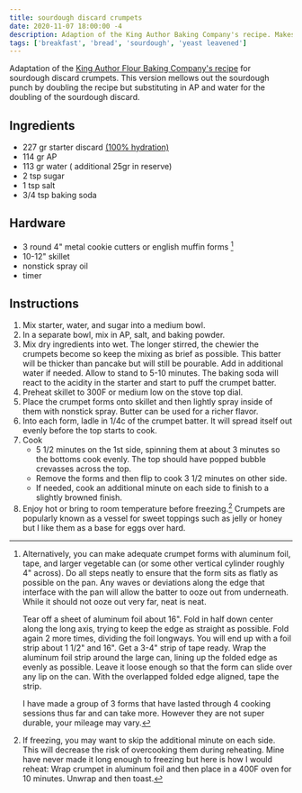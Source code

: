 ```yaml
---
title: sourdough discard crumpets
date: 2020-11-07 18:00:00 -4
description: Adaption of the King Author Baking Company's recipe. Makes 6.
tags: ['breakfast', 'bread', 'sourdough', 'yeast leavened']
---
```


Adaptation of the [King Author Flour Baking Company's recipe](https://www.kingarthurbaking.com/recipes/sourdough-crumpets-recipe) for sourdough discard crumpets. This version mellows out the sourdough punch by doubling the recipe but substituting in AP and water for the doubling of the sourdough discard.

## Ingredients

- 227 gr starter discard [(100% hydration)](/concepts/bakers-math/)
- 114 gr AP
- 113 gr water ( additional 25gr in reserve)
- 2 tsp sugar
- 1 tsp salt
- 3/4 tsp baking soda

## Hardware

- 3 round 4" metal cookie cutters or english muffin forms [^diy]
- 10-12" skillet
- nonstick spray oil
- timer

## Instructions

1. Mix starter, water, and sugar into a medium bowl.
1. In a separate bowl, mix in AP, salt, and baking powder.
2. Mix dry ingredients into wet. The longer stirred, the chewier the crumpets become so keep the mixing as brief as possible. This batter will be thicker than pancake but will still be pourable. Add in additional water if needed. Allow to stand to 5-10 minutes. The baking soda will react to the acidity in the starter and start to puff the crumpet batter.
3. Preheat skillet to 300F or medium low on the stove top dial.
4. Place the crumpet forms onto skillet and then lightly spray inside of them with nonstick spray. Butter can be used for a richer flavor.
5. Into each form, ladle in 1/4c of the crumpet batter. It will spread itself out evenly before the top starts to cook.
6. Cook
    - 5 1/2 minutes on the 1st side, spinning them at about 3 minutes so the bottoms cook evenly. The top should have popped bubble crevasses across the top.
    - Remove the forms and then flip to cook 3 1/2 minutes on other side.
    - If needed, cook an additional minute on each side to finish to a slightly browned finish.
7. Enjoy hot or bring to room temperature before freezing.[^freezing] Crumpets are popularly known as a vessel for sweet toppings such as jelly or honey but I like them as a base for eggs over hard.

[^diy]: Alternatively, you can make adequate crumpet forms with aluminum foil, tape, and larger vegetable can (or some other vertical cylinder roughly 4" across). Do all steps neatly to ensure that the form sits as flatly as possible on the pan. Any waves or deviations along the edge that interface with the pan will allow the batter to ooze out from underneath. While it should not ooze out very far, neat is neat.

    Tear off a sheet of aluminum foil about 16". Fold in half down center along the long axis, trying to keep the edge as straight as possible. Fold again 2 more times, dividing the foil longways. You will end up with a foil strip about 1 1/2" and 16". Get a 3-4" strip of tape ready. Wrap the aluminum foil strip around the large can, lining up the folded edge as evenly as possible. Leave it loose enough so that the form can slide over any lip on the can. With the overlapped folded edge aligned, tape the strip.
    
    I have made a group of 3 forms that have lasted through 4 cooking sessions thus far and can take more. However they are not super durable, your mileage may vary.

[^freezing]: If freezing, you may want to skip the additional minute on each side. This will decrease the risk of overcooking them during reheating. Mine have never made it long enough to freezing but here is how I would reheat: Wrap crumpet in aluminum foil and then place in a 400F oven for 10 minutes. Unwrap and then toast.
